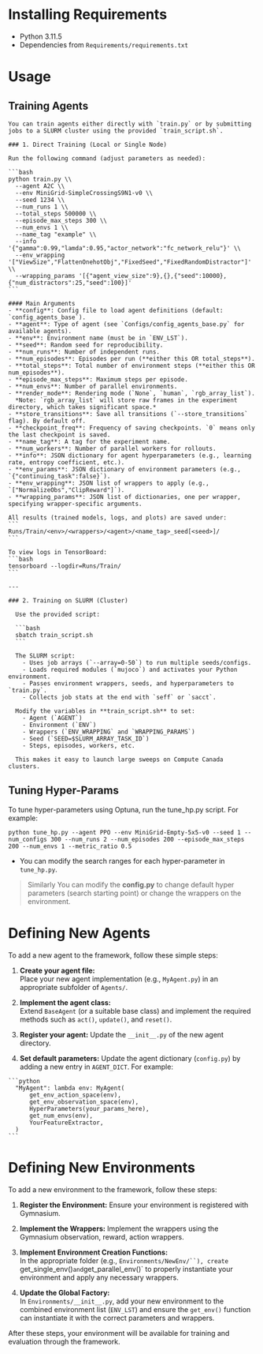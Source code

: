 # Installing Requirements
- Python 3.11.5
- Dependencies from `Requirements/requirements.txt`

# Usage

  ## Training Agents

    You can train agents either directly with `train.py` or by submitting jobs to a SLURM cluster using the provided `train_script.sh`.

    ### 1. Direct Training (Local or Single Node)

    Run the following command (adjust parameters as needed):

    ```bash
    python train.py \\
      --agent A2C \\
      --env MiniGrid-SimpleCrossingS9N1-v0 \\
      --seed 1234 \\
      --num_runs 1 \\
      --total_steps 500000 \\
      --episode_max_steps 300 \\
      --num_envs 1 \\
      --name_tag "example" \\
      --info '{"gamma":0.99,"lamda":0.95,"actor_network":"fc_network_relu"}' \\
      --env_wrapping '["ViewSize","FlattenOnehotObj","FixedSeed","FixedRandomDistractor"]' \\
      --wrapping_params '[{"agent_view_size":9},{},{"seed":10000},{"num_distractors":25,"seed":100}]'
    ```

    #### Main Arguments
    - **config**: Config file to load agent definitions (default: `config_agents_base`).
    - **agent**: Type of agent (see `Configs/config_agents_base.py` for available agents).
    - **env**: Environment name (must be in `ENV_LST`).
    - **seed**: Random seed for reproducibility.
    - **num_runs**: Number of independent runs.
    - **num_episodes**: Episodes per run (**either this OR total_steps**).
    - **total_steps**: Total number of environment steps (**either this OR num_episodes**).
    - **episode_max_steps**: Maximum steps per episode.
    - **num_envs**: Number of parallel environments.
    - **render_mode**: Rendering mode (`None`, `human`, `rgb_array_list`).  
      *Note: `rgb_array_list` will store raw frames in the experiment directory, which takes significant space.*
    - **store_transitions**: Save all transitions (`--store_transitions` flag). By default off.
    - **checkpoint_freq**: Frequency of saving checkpoints. `0` means only the last checkpoint is saved.
    - **name_tag**: A tag for the experiment name.
    - **num_workers**: Number of parallel workers for rollouts.
    - **info**: JSON dictionary for agent hyperparameters (e.g., learning rate, entropy coefficient, etc.).
    - **env_params**: JSON dictionary of environment parameters (e.g., `{"continuing_task":false}`).
    - **env_wrapping**: JSON list of wrappers to apply (e.g., `["NormalizeObs","ClipReward"]`).
    - **wrapping_params**: JSON list of dictionaries, one per wrapper, specifying wrapper-specific arguments.

    All results (trained models, logs, and plots) are saved under:
    ```
    Runs/Train/<env>/<wrappers>/<agent>/<name_tag>_seed[<seed>]/
    ```

    To view logs in TensorBoard:
    ```bash
    tensorboard --logdir=Runs/Train/
    ```

    ---

    ### 2. Training on SLURM (Cluster)

      Use the provided script:

      ```bash
      sbatch train_script.sh
      ```

      The SLURM script:
        - Uses job arrays (`--array=0-50`) to run multiple seeds/configs.
        - Loads required modules (`mujoco`) and activates your Python environment.
        - Passes environment wrappers, seeds, and hyperparameters to `train.py`.
        - Collects job stats at the end with `seff` or `sacct`.

      Modify the variables in **train_script.sh** to set:
        - Agent (`AGENT`)
        - Environment (`ENV`)
        - Wrappers (`ENV_WRAPPING` and `WRAPPING_PARAMS`)
        - Seed (`SEED=$SLURM_ARRAY_TASK_ID`)
        - Steps, episodes, workers, etc.

      This makes it easy to launch large sweeps on Compute Canada clusters.

  

## Tuning Hyper-Params

  To tune hyper-parameters using Optuna, run the tune_hp.py script. For example:
  ```
  python tune_hp.py --agent PPO --env MiniGrid-Empty-5x5-v0 --seed 1 --num_configs 300 --num_runs 2 --num_episodes 200 --episode_max_steps 200 --num_envs 1 --metric_ratio 0.5
  ```
  - You can modify the search ranges for each hyper-parameter in `tune_hp.py`.
  
  > Similarly You can modify the **config.py** to change default hyper parameters (search starting point) or change the wrappers on the environment.

# Defining New Agents

  To add a new agent to the framework, follow these simple steps:
  
  1. **Create your agent file:**  
    Place your new agent implementation (e.g., `MyAgent.py`) in an appropriate subfolder of `Agents/`.
  
  2. **Implement the agent class:**  
    Extend `BaseAgent` (or a suitable base class) and implement the required methods such as `act()`, `update()`, and `reset()`.
  
  3. **Register your agent:**
    Update the `__init__.py` of the new agent directory.
    
  4. **Set default parameters:**
    Update the agent dictionary (`config.py`) by adding a new entry in `AGENT_DICT`. For example:
    
    ```python
      "MyAgent": lambda env: MyAgent(
          get_env_action_space(env),
          get_env_observation_space(env),
          HyperParameters(your_params_here),
          get_num_envs(env),
          YourFeatureExtractor,
      )
    ```
    
# Defining New Environments

  To add a new environment to the framework, follow these steps:
  
  1. **Register the Environment:**
     Ensure your environment is registered with Gymnasium.
  
  2. **Implement the Wrappers:**
     Implement the wrappers using the Gymnasium observation, reward, action wrappers.
     
  3. **Implement Environment Creation Functions:**  
    In the appropriate folder (e.g., `Environments/NewEnv/``), create `get_single_env()` and `get_parallel_env()` to properly instantiate your environment and apply any necessary wrappers.
  
  4. **Update the Global Factory:**  
    In `Environments/__init__.py`, add your new environment to the combined environment list (`ENV_LST`) and ensure the `get_env()` function can instantiate it with the correct parameters and wrappers.
  
  After these steps, your environment will be available for training and evaluation through the framework.


